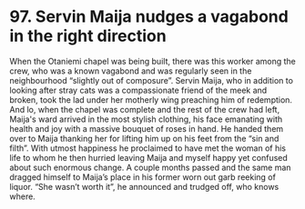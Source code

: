 


    
# 97. Servin Maija nudges a vagabond in the right direction
When the Otaniemi chapel was being built, there was this worker among the crew, who was a known vagabond and was regularly seen in the neighbourhood “slightly out of composure”. Servin Maija, who in addition to looking after stray cats was a compassionate friend of the meek and broken, took the lad under her motherly wing preaching him of redemption. And lo, when the chapel was complete and the rest of the crew had left, Maija's ward arrived in the most stylish clothing, his face emanating with health and joy with a massive bouquet of roses in hand. He handed them over to Maija thanking her for lifting him up on his feet from the “sin and filth”. With utmost happiness he proclaimed to have met the woman of his life to whom he then hurried leaving Maija and myself happy yet confused about such enormous change. A couple months passed and the same man dragged himself to Maija’s place in his former worn out garb reeking of liquor. “She wasn’t worth it”, he announced and trudged off, who knows where.
